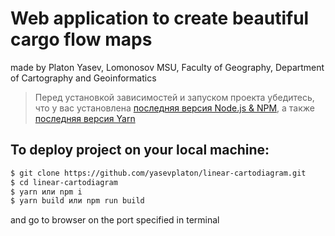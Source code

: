# Web application to create beautiful cargo flow maps
made by Platon Yasev, Lomonosov MSU, Faculty of Geography, Department of Cartography and Geoinformatics

> Перед установкой зависимостей и запуском проекта убедитесь, что у вас установлена [последняя версия Node.js & NPM](https://nodejs.org/en/download/current/), а также 
[последняя версия Yarn](https://yarnpkg.com/ru/docs/install)

##  To deploy project on your local machine:
```sh
$ git clone https://github.com/yasevplaton/linear-cartodiagram.git
$ cd linear-cartodiagram
$ yarn или npm i
$ yarn build или npm run build
```
and go to browser on the port specified in terminal